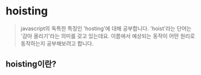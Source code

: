 # hoisting

> javascript의 독특한 특징인 'hosting'에 대해 공부합니다.
> 'hoist'라는 단어는 '감아 올리기'라는 의미를 갖고 있는데요.
> 이름에서 예상되는 동작이 어떤 원리로 동작하는지 공부해보려고 합니다.

## hoisting이란?
